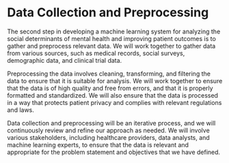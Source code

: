 # Data Collection and Preprocessing

The second step in developing a machine learning system for analyzing the social determinants of mental health and improving patient outcomes is to gather and preprocess relevant data. We will work together to gather data from various sources, such as medical records, social surveys, demographic data, and clinical trial data.

Preprocessing the data involves cleaning, transforming, and filtering the data to ensure that it is suitable for analysis. We will work together to ensure that the data is of high quality and free from errors, and that it is properly formatted and standardized. We will also ensure that the data is processed in a way that protects patient privacy and complies with relevant regulations and laws.

Data collection and preprocessing will be an iterative process, and we will continuously review and refine our approach as needed. We will involve various stakeholders, including healthcare providers, data analysts, and machine learning experts, to ensure that the data is relevant and appropriate for the problem statement and objectives that we have defined.
